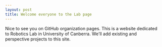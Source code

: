 ```yaml
---
layout: post
title: Welcome everyone to the Lab page
---
```


Nice to see you on GitHub organization pages. This is a website dedicated to Robotics Lab in University of Canberra. 
We'll add existing and perspective projects to this site. 
